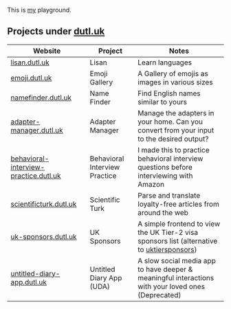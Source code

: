 This is [my](https://cemrekarakas.com) playground.

## Projects under [dutl.uk](dutl.uk)

| Website | Project | Notes |
| -                                           | -             | - |
| [lisan.dutl.uk](https://lisan.dutl.uk)      | Lisan         | Learn languages
| [emoji.dutl.uk](https://emoji.dutl.uk)      | Emoji Gallery | A Gallery of emojis as images in various sizes 
| [namefinder.dutl.uk](https://emoji.dutl.uk) | Name Finder   | Find English names similar to yours
| [adapter-manager.dutl.uk](https://adapter-manager.dutl.uk) | Adapter Manager | Manage the adapters in your home. Can you convert from your input to the desired output?
| [behavioral-interview-practice.dutl.uk](https://behavioral-interview-practice.dutl.uk) | Behavioral Interview Practice | I made this to practice behavioral interview questions before interviewing with Amazon
| [scientificturk.dutl.uk](https://scientificturk.dutl.uk) | Scientific Turk | Parse and translate loyalty-free articles from around the web
| [uk-sponsors.dutl.uk](https://uk-sponsors.dutl.uk) | UK Sponsors | A simple frontend to view the UK Tier-2 visa sponsors list (alternative to [uktiersponsors](https://uktiersponsors.co.uk/))
| [untitled-diary-app.dutl.uk](#) | Untitled Diary App (UDA) | A slow social media app to have deeper & meaningful interactions with your loved ones (Deprecated)


<style>
body {
  background-image: url(https://i.ibb.co/K0JCmnr/dutluk-transparent.png);
}
markdown-body {
  font-weight: 200;
  background-color: #FFFFFFAA;
  padding: 2em;
  border-radius: 1em;
}
</style>
